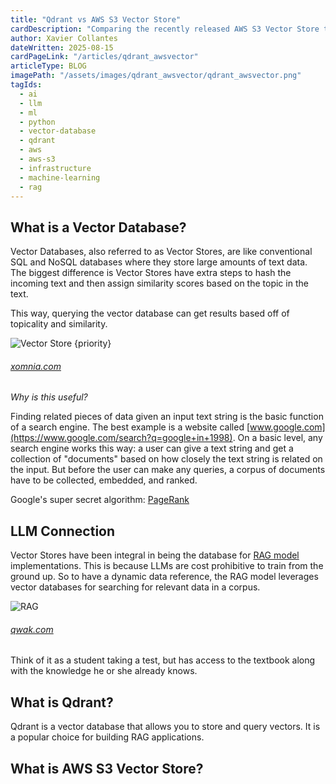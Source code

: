 ```yaml
---
title: "Qdrant vs AWS S3 Vector Store"
cardDescription: "Comparing the recently released AWS S3 Vector Store to Qdrant."
author: Xavier Collantes
dateWritten: 2025-08-15
cardPageLink: "/articles/qdrant_awsvector"
articleType: BLOG
imagePath: "/assets/images/qdrant_awsvector/qdrant_awsvector.png"
tagIds:
  - ai
  - llm
  - ml
  - python
  - vector-database
  - qdrant
  - aws
  - aws-s3
  - infrastructure
  - machine-learning
  - rag
---
```


## What is a Vector Database?

Vector Databases, also referred to as Vector Stores, are like conventional SQL
and NoSQL databases where they store large amounts of text data. The biggest
difference is Vector Stores have extra steps to hash the incoming text and then
assign similarity scores based on the topic in the text.

This way, querying the vector database can get results based off of topicality
and similarity.

![Vector Store {priority}](/assets/images/vectorstores/vector-space.webp)

###### [xomnia.com](https://xomnia.com/post/an-introduction-to-vector-databases-for-beginners/)

_Why is this useful?_

Finding related pieces of data given an input text string is the basic function
of a search engine. The best example is a website called
[www.google.com](https://www.google.com/search?q=google+in+1998).
On a basic level, any search engine works this way: a user can give a text
string and get a collection of "documents" based on how closely the text string
is related on the input. But before the user can make any queries, a corpus of
documents have to be collected, embedded, and ranked.

Google's super secret algorithm: [PageRank](https://en.wikipedia.org/wiki/PageRank)

## LLM Connection

Vector Stores have been integral in being the database for [RAG
model](/articles/rag-langchain.md) implementations. This is because LLMs are
cost prohibitive to train from the ground up. So to have a dynamic data
reference, the RAG model leverages vector databases for searching for relevant
data in a corpus.

![RAG](/assets/images/vectorstores/flow.webp)

###### [qwak.com](https://www.qwak.com/post/utilizing-llms-with-embedding-stores)

Think of it as a student taking a test, but has access to the textbook along
with the knowledge he or she already knows.

## What is Qdrant?

Qdrant is a vector database that allows you to store and query vectors. It is a
popular choice for building RAG applications.

## What is AWS S3 Vector Store?
